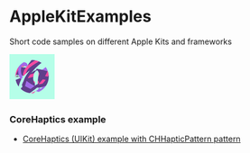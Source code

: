 # AppleKitExamples
Short code samples on different Apple Kits and frameworks

![Haptics image](https://github.com/Maetschl/AppleKitExamples/blob/main/CoreHaptics/UIKitHapticsExample/UIKitHapticsExample/Assets.xcassets/AppIcon.appiconset/80.png)
### CoreHaptics example
- [CoreHaptics (UIKit) example with CHHapticPattern pattern](https://github.com/Maetschl/AppleKitExamples/tree/main/CoreHaptics/UIKitHapticsExample/UIKitHapticsExample)
